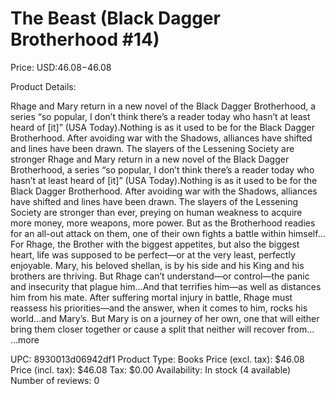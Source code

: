 # The Beast (Black Dagger Brotherhood #14)

Price: USD:$46.08-$46.08

Product Details:

Rhage and Mary return in a new novel of the Black Dagger Brotherhood, a series “so popular, I don’t think there’s a reader today who hasn’t at least heard of [it]” (USA Today).Nothing is as it used to be for the Black Dagger Brotherhood. After avoiding war with the Shadows, alliances have shifted and lines have been drawn. The slayers of the Lessening Society are stronger Rhage and Mary return in a new novel of the Black Dagger Brotherhood, a series “so popular, I don’t think there’s a reader today who hasn’t at least heard of [it]” (USA Today).Nothing is as it used to be for the Black Dagger Brotherhood. After avoiding war with the Shadows, alliances have shifted and lines have been drawn. The slayers of the Lessening Society are stronger than ever, preying on human weakness to acquire more money, more weapons, more power. But as the Brotherhood readies for an all-out attack on them, one of their own fights a battle within himself…For Rhage, the Brother with the biggest appetites, but also the biggest heart, life was supposed to be perfect—or at the very least, perfectly enjoyable. Mary, his beloved shellan, is by his side and his King and his brothers are thriving. But Rhage can’t understand—or control—the panic and insecurity that plague him…And that terrifies him—as well as distances him from his mate. After suffering mortal injury in battle, Rhage must reassess his priorities—and the answer, when it comes to him, rocks his world...and Mary’s. But Mary is on a journey of her own, one that will either bring them closer together or cause a split that neither will recover from... ...more

UPC: 8930013d06942df1
Product Type: Books
Price (excl. tax): $46.08
Price (incl. tax): $46.08
Tax: $0.00
Availability: In stock (4 available)
Number of reviews: 0